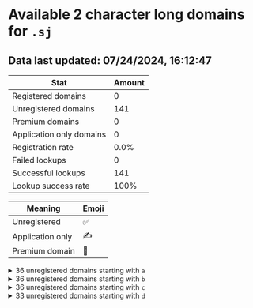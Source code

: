 # Available 2 character long domains for `.sj`

## Data last updated: 07/24/2024, 16:12:47

|Stat|Amount|
|--|--|
|Registered domains|0|
|Unregistered domains|141|
|Premium domains|0|
|Application only domains|0|
|Registration rate|0.0%|
|Failed lookups|0|
|Successful lookups|141|
|Lookup success rate|100%|


|Meaning|Emoji|
|--|--|
|Unregistered|:white_check_mark:|
|Application only|:writing_hand:|
|Premium domain|:gem:|

<details>
<summary>36 unregistered domains starting with <bold><code>a</code></bold></summary>

|Type|Domain|
|--|--|
|:white_check_mark:|`a0.sj`|
|:white_check_mark:|`a1.sj`|
|:white_check_mark:|`a2.sj`|
|:white_check_mark:|`a3.sj`|
|:white_check_mark:|`a4.sj`|
|:white_check_mark:|`a5.sj`|
|:white_check_mark:|`a6.sj`|
|:white_check_mark:|`a7.sj`|
|:white_check_mark:|`a8.sj`|
|:white_check_mark:|`a9.sj`|
|:white_check_mark:|`aa.sj`|
|:white_check_mark:|`ab.sj`|
|:white_check_mark:|`ac.sj`|
|:white_check_mark:|`ad.sj`|
|:white_check_mark:|`ae.sj`|
|:white_check_mark:|`af.sj`|
|:white_check_mark:|`ag.sj`|
|:white_check_mark:|`ah.sj`|
|:white_check_mark:|`ai.sj`|
|:white_check_mark:|`aj.sj`|
|:white_check_mark:|`ak.sj`|
|:white_check_mark:|`al.sj`|
|:white_check_mark:|`am.sj`|
|:white_check_mark:|`an.sj`|
|:white_check_mark:|`ao.sj`|
|:white_check_mark:|`ap.sj`|
|:white_check_mark:|`aq.sj`|
|:white_check_mark:|`ar.sj`|
|:white_check_mark:|`as.sj`|
|:white_check_mark:|`at.sj`|
|:white_check_mark:|`au.sj`|
|:white_check_mark:|`av.sj`|
|:white_check_mark:|`aw.sj`|
|:white_check_mark:|`ax.sj`|
|:white_check_mark:|`ay.sj`|
|:white_check_mark:|`az.sj`|
</details>
<details>
<summary>36 unregistered domains starting with <bold><code>b</code></bold></summary>

|Type|Domain|
|--|--|
|:white_check_mark:|`b0.sj`|
|:white_check_mark:|`b1.sj`|
|:white_check_mark:|`b2.sj`|
|:white_check_mark:|`b3.sj`|
|:white_check_mark:|`b4.sj`|
|:white_check_mark:|`b5.sj`|
|:white_check_mark:|`b6.sj`|
|:white_check_mark:|`b7.sj`|
|:white_check_mark:|`b8.sj`|
|:white_check_mark:|`b9.sj`|
|:white_check_mark:|`ba.sj`|
|:white_check_mark:|`bb.sj`|
|:white_check_mark:|`bc.sj`|
|:white_check_mark:|`bd.sj`|
|:white_check_mark:|`be.sj`|
|:white_check_mark:|`bf.sj`|
|:white_check_mark:|`bg.sj`|
|:white_check_mark:|`bh.sj`|
|:white_check_mark:|`bi.sj`|
|:white_check_mark:|`bj.sj`|
|:white_check_mark:|`bk.sj`|
|:white_check_mark:|`bl.sj`|
|:white_check_mark:|`bm.sj`|
|:white_check_mark:|`bn.sj`|
|:white_check_mark:|`bo.sj`|
|:white_check_mark:|`bp.sj`|
|:white_check_mark:|`bq.sj`|
|:white_check_mark:|`br.sj`|
|:white_check_mark:|`bs.sj`|
|:white_check_mark:|`bt.sj`|
|:white_check_mark:|`bu.sj`|
|:white_check_mark:|`bv.sj`|
|:white_check_mark:|`bw.sj`|
|:white_check_mark:|`bx.sj`|
|:white_check_mark:|`by.sj`|
|:white_check_mark:|`bz.sj`|
</details>
<details>
<summary>36 unregistered domains starting with <bold><code>c</code></bold></summary>

|Type|Domain|
|--|--|
|:white_check_mark:|`c0.sj`|
|:white_check_mark:|`c1.sj`|
|:white_check_mark:|`c2.sj`|
|:white_check_mark:|`c3.sj`|
|:white_check_mark:|`c4.sj`|
|:white_check_mark:|`c5.sj`|
|:white_check_mark:|`c6.sj`|
|:white_check_mark:|`c7.sj`|
|:white_check_mark:|`c8.sj`|
|:white_check_mark:|`c9.sj`|
|:white_check_mark:|`ca.sj`|
|:white_check_mark:|`cb.sj`|
|:white_check_mark:|`cc.sj`|
|:white_check_mark:|`cd.sj`|
|:white_check_mark:|`ce.sj`|
|:white_check_mark:|`cf.sj`|
|:white_check_mark:|`cg.sj`|
|:white_check_mark:|`ch.sj`|
|:white_check_mark:|`ci.sj`|
|:white_check_mark:|`cj.sj`|
|:white_check_mark:|`ck.sj`|
|:white_check_mark:|`cl.sj`|
|:white_check_mark:|`cm.sj`|
|:white_check_mark:|`cn.sj`|
|:white_check_mark:|`co.sj`|
|:white_check_mark:|`cp.sj`|
|:white_check_mark:|`cq.sj`|
|:white_check_mark:|`cr.sj`|
|:white_check_mark:|`cs.sj`|
|:white_check_mark:|`ct.sj`|
|:white_check_mark:|`cu.sj`|
|:white_check_mark:|`cv.sj`|
|:white_check_mark:|`cw.sj`|
|:white_check_mark:|`cx.sj`|
|:white_check_mark:|`cy.sj`|
|:white_check_mark:|`cz.sj`|
</details>
<details>
<summary>33 unregistered domains starting with <bold><code>d</code></bold></summary>

|Type|Domain|
|--|--|
|:white_check_mark:|`d0.sj`|
|:white_check_mark:|`d1.sj`|
|:white_check_mark:|`d2.sj`|
|:white_check_mark:|`d3.sj`|
|:white_check_mark:|`d4.sj`|
|:white_check_mark:|`d5.sj`|
|:white_check_mark:|`d6.sj`|
|:white_check_mark:|`da.sj`|
|:white_check_mark:|`db.sj`|
|:white_check_mark:|`dc.sj`|
|:white_check_mark:|`dd.sj`|
|:white_check_mark:|`de.sj`|
|:white_check_mark:|`df.sj`|
|:white_check_mark:|`dg.sj`|
|:white_check_mark:|`dh.sj`|
|:white_check_mark:|`di.sj`|
|:white_check_mark:|`dj.sj`|
|:white_check_mark:|`dk.sj`|
|:white_check_mark:|`dl.sj`|
|:white_check_mark:|`dm.sj`|
|:white_check_mark:|`dn.sj`|
|:white_check_mark:|`do.sj`|
|:white_check_mark:|`dp.sj`|
|:white_check_mark:|`dq.sj`|
|:white_check_mark:|`dr.sj`|
|:white_check_mark:|`ds.sj`|
|:white_check_mark:|`dt.sj`|
|:white_check_mark:|`du.sj`|
|:white_check_mark:|`dv.sj`|
|:white_check_mark:|`dw.sj`|
|:white_check_mark:|`dx.sj`|
|:white_check_mark:|`dy.sj`|
|:white_check_mark:|`dz.sj`|
</details>